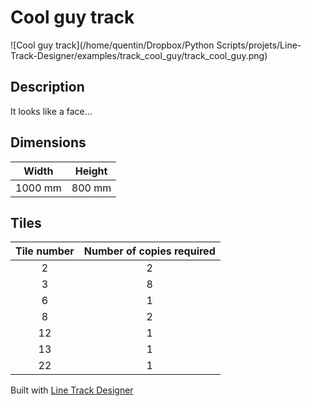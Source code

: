 # Cool guy track

![Cool guy track](/home/quentin/Dropbox/Python Scripts/projets/Line-Track-Designer/examples/track_cool_guy/track_cool_guy.png)

## Description

It looks like a face...

## Dimensions
Width | Height
:---: | :---:
1000 mm | 800 mm

## Tiles
Tile number | Number of copies required
:---: | :---:
2 | 2
3 | 8
6 | 1
8 | 2
12 | 1
13 | 1
22 | 1

Built with [Line Track Designer](https://github.com/Quentin18/Line-Track-Designer)
